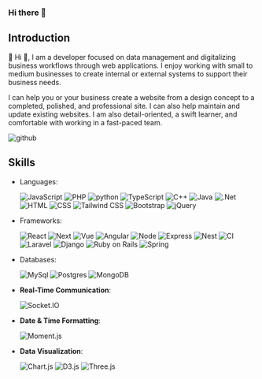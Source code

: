 ### Hi there 👋


## Introduction

👋 Hi 👋, I am a developer focused on data management and digitalizing business workflows through web applications. I enjoy working with small to medium businesses to create internal or external systems to support their business needs.

I can help you or your business create a website from a design concept to a completed, polished, and professional site. I can also help maintain and update existing websites.
I am also detail-oriented, a swift learner, and comfortable with working in a fast-paced team.

![github](https://img.shields.io/badge/GitHub-000000?style=for-the-badge&logo=GitHub&logoColor=white)


## Skills
- Languages:


   ![JavaScript](https://img.shields.io/badge/Javascript-000000?style=for-the-badge&logo=Javascript&logoColor=#F7DF1E) ![PHP](https://img.shields.io/badge/PHP-777BB4?style=for-the-badge&logo=PHP&logoColor=white) ![python](https://img.shields.io/badge/Python-3776AB?style=for-the-badge&logo=Python&logoColor=white)
   ![TypeScript](https://img.shields.io/badge/TS-3178C6?style=for-the-badge&logo=TypeScript&logoColor=white)
    ![C++](https://img.shields.io/badge/C++-00599C?style=for-the-badge&logo=C++&logoColor=white)
   ![Java](https://img.shields.io/badge/Java-FF7800?style=for-the-badge&logo=Java&logoColor=white)
  ![.Net](https://img.shields.io/badge/.Net-512BD4?style=for-the-badge&logo=.Net&logoColor=white)
  ![HTML](https://img.shields.io/badge/HTML-E34F26?style=for-the-badge&logo=HTML5&logoColor=white)
  ![CSS](https://img.shields.io/badge/CSS-1572B6?style=for-the-badge&logo=CSS3&logoColor=white)
  ![Tailwind CSS](https://img.shields.io/badge/Tailwind_CSS-38B2AC?style=for-the-badge&logo=tailwind-css&logoColor=white)
   ![Bootstrap](https://img.shields.io/badge/Bootstrap-563D7C?style=for-the-badge&logo=Bootstrap&logoColor=white)
   ![jQuery](https://img.shields.io/badge/jQuery-0769AD?style=for-the-badge&logo=jQuery&logoColor=white)
- Frameworks:



   ![React](https://img.shields.io/badge/React-09D3AC?style=for-the-badge&logo=createreactapp&logoColor=white)
    ![Next](https://img.shields.io/badge/Next-000000?style=for-the-badge&logo=Next.js&logoColor=white)
  ![Vue](https://img.shields.io/badge/Vue-4FC08D?style=for-the-badge&logo=Vue.js&logoColor=white)
  ![Angular](https://img.shields.io/badge/Angular-0F0F11?style=for-the-badge&logo=Angular&logoColor=white)
   ![Node](https://img.shields.io/badge/Node.js-339933?style=for-the-badge&logo=Node.js&logoColor=white)
  ![Express](https://img.shields.io/badge/Expressjs-000000?style=for-the-badge&logo=Express&logoColor=white)
   ![Nest](https://img.shields.io/badge/Nestjs-E0234E?style=for-the-badge&logo=NestJs&logoColor=white)
     ![CI](https://img.shields.io/badge/CodeIgnighter-EF4223?style=for-the-badge&logo=codeigniter&logoColor=white)
   ![Laravel](https://img.shields.io/badge/Laravel-FF2D20?style=for-the-badge&logo=Laravel&logoColor=white)
   ![Django](https://img.shields.io/badge/Django-092E20?style=for-the-badge&logo=Django&logoColor=white)
   ![Ruby on Rails](https://img.shields.io/badge/Ruby_on_Rails-CC0000?style=for-the-badge&logo=rubyonrails&logoColor=white)
   ![Spring](https://img.shields.io/badge/Spring-6DB33F?style=for-the-badge&logo=spring&logoColor=white)
<!--    ![MFC](https://img.shields.io/badge/MFC-red?style=for-the-badge&logo=MFC&logoColor=white)
  ![Qt](https://img.shields.io/badge/Qt-41CD52?style=for-the-badge&logo=Qt&logoColor=white) -->

- Databases: 



   ![MySql](https://img.shields.io/badge/MySQL-4479A1?style=for-the-badge&logo=MySQL&logoColor=white)
   ![Postgres](https://img.shields.io/badge/PostgresSql-4169E1?style=for-the-badge&logo=PostgresSql&logoColor=white)
![MongoDB](https://img.shields.io/badge/MongoDB-47A248?style=for-the-badge&logo=MongoDB&logoColor=white)

- **Real-Time Communication**:

   ![Socket.IO](https://img.shields.io/badge/Socket.IO-010101?style=for-the-badge&logo=socket.io&logoColor=white)

- **Date & Time Formatting**:

   ![Moment.js](https://img.shields.io/badge/Moment.js-000000?style=for-the-badge&logo=moment.js&logoColor=white)

- **Data Visualization**:

   ![Chart.js](https://img.shields.io/badge/Chart.js-FF6384?style=for-the-badge&logo=chartdotjs&logoColor=white)
   ![D3.js](https://img.shields.io/badge/D3.js-F9A03C?style=for-the-badge&logo=d3.js&logoColor=white)
   ![Three.js](https://img.shields.io/badge/Three.js-000000?style=for-the-badge&logo=threedotjs&logoColor=white)

<!-- ## 📫 Contact
Feel free to reach out to me at 💬[]💬. -->


<!--
**YuriiLohvynenko/YuriiLohvynenko** is a ✨ _special_ ✨ repository because its `README.md` (this file) appears on your GitHub profile.

Here are some ideas to get you started:

- 🔭 I’m currently working on ...
- 🌱 I’m currently learning ...
- 👯 I’m looking to collaborate on ...
- 🤔 I’m looking for help with ...
- 💬 Ask me about ...
- 📫 How to reach me: ...
- 😄 Pronouns: ...
- ⚡ Fun fact: ...
-->